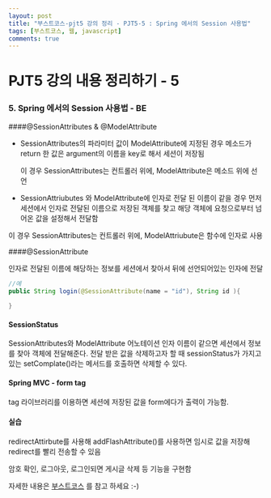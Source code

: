 ```yaml
---
layout: post
title: "부스트코스-pjt5 강의 정리 - PJT5-5 : Spring 에서의 Session 사용법"
tags: [부스트코스, 웹, javascript]
comments: true
---
```


# PJT5 강의 내용 정리하기 - 5

### **5. Spring 에서의 Session 사용법 - BE**



####@SessionAttributes & @ModelAttribute

 - SessionAttributes의 파라미터 값이 ModelAttribute에 지정된 경우 메소드가 return 한 값은 argument의 이름을 key로 해서 세션이 저장됨 

   이 경우 SessionAttributes는 컨트롤러 위에, ModelAttribute은 메소드 위에 선언

 -  SessionAttriubutes 와 ModelAttribute에 인자로 전달 된 이름이 같을 경우 먼저 세션에서 인자로 전달된 이름으로 저장된 객체를 찾고 해당 객체에 요청으로부터 넘어온 값을 설정해서 전달함

   이 경우 SessionAttributes는 컨트롤러 위에, ModelAttriubute은 함수에 인자로 사용



####@SessionAttribute

인자로 전달된 이름에 해당하는 정보를 세션에서 찾아서 뒤에 선언되어있는 인자에 전달 

```java
//예
public String login(@SessionAttribute(name = "id"), String id ){
  
}
```





#### SessionStatus

SessionAttributes와 ModelAttribute 어노테이션 인자 이름이 같으면 세션에서 정보를 찾아 객체에 전달해준다. 전달 받은 값을 삭제하고자 할 때 sessionStatus가 가지고 있는 setComplate()라는 메서드를 호출하면 삭제할 수 있다.



  

#### Spring MVC - form tag

 tag 라이브러리를 이용하면 세션에 저장된 값을 form에다가 출력이 가능함.





#### 실습

redirectAttirbute를 사용해 addFlashAttribute()를 사용하면 임시로 값을 저장해 redirect를 빨리 전송할 수 있음 

암호 확인, 로그아웃, 로그인되면 게시글 삭제 등 기능을 구현함





자세한 내용은 [부스트코스](https://www.edwith.org/boostcourse-web/lecture/16803/) 를 참고 하세요 :-)